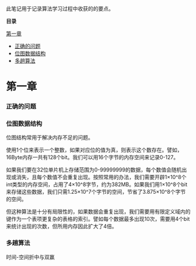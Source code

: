 此笔记用于记录算法学习过程中收获的的要点。

**目录**

<a href="#capture1">第一章</a><br>
- <a href="#The right question">正确的问题</a>
- <a href="#Bitmap data structure">位图数据结构</a>
- <a href="#Multi pass algorithm">多趟算法</a>

<h1 id="capture1">第一章</h1>

<h3 id="The right question">正确的问题</h3>

<h3 id="Bitmap data structure">位图数据结构</h3>

位图结构常用于解决内存不足的问题。

使用1个位来表示一个整数，如果对应位的值为真，则表示这个数存在。譬如，16Byte内存一共有128个bit。我们可以用16个字节的内存空间来记录0-127。

如果我们要在32位单片机上存储范围为0-99999999的数据，每个数值会随机出现或消失，且每个数值不会重复出现。按照常用的办法，我们需要开辟1×10^8个int类型的内存空间，占用了4×10^8字节，约为382MB。如果我们用1×10^8个bit来存储这些数据，我们只需1.25×10^7个字节的空间，节省了3.875×10^8个字节的空间。

但这种算法是十分有局限性的，如果数据会重复出现，我们需要用有限定义域内的键作为一个表项更复杂的表格的索引。譬如每个数据最多出现10次，需要用4个bit来统计出现的次数，但所用内存因此扩大了4倍。

<h3 id="Multi pass algorithm">多趟算法</h3>

时间-空间折中与双赢

